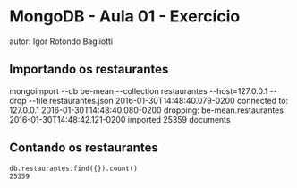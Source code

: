 # MongoDB - Aula 01 - Exercício

autor: Igor Rotondo Bagliotti

## Importando os restaurantes

mongoimport --db be-mean --collection restaurantes --host=127.0.0.1 --drop --file restaurantes.json
2016-01-30T14:48:40.079-0200	connected to: 127.0.0.1
2016-01-30T14:48:40.080-0200	dropping: be-mean.restaurantes
2016-01-30T14:48:42.121-0200	imported 25359 documents

## Contando os restaurantes

    db.restaurantes.find({}).count()
    25359

